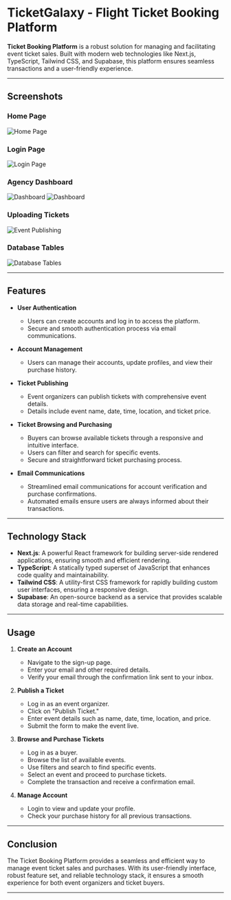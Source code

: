 # TicketGalaxy - Flight Ticket Booking Platform

**Ticket Booking Platform** is a robust solution for managing and facilitating event ticket sales. Built with modern web technologies like Next.js, TypeScript, Tailwind CSS, and Supabase, this platform ensures seamless transactions and a user-friendly experience.

---

## Screenshots

### Home Page

![Home Page](screenshots/HomePage.png)

### Login Page

![Login Page](screenshots/LoginPage.png)

### Agency Dashboard

![Dashboard](screenshots/AgencyDashboard.png)
![Dashboard](screenshots/AgencyDashboard2.png)

### Uploading Tickets

![Event Publishing](screenshots/UploadTickets.png)

### Database Tables

![Database Tables](screenshots/Database.png)

---

## Features

- **User Authentication**

  - Users can create accounts and log in to access the platform.
  - Secure and smooth authentication process via email communications.

- **Account Management**

  - Users can manage their accounts, update profiles, and view their purchase history.

- **Ticket Publishing**

  - Event organizers can publish tickets with comprehensive event details.
  - Details include event name, date, time, location, and ticket price.

- **Ticket Browsing and Purchasing**

  - Buyers can browse available tickets through a responsive and intuitive interface.
  - Users can filter and search for specific events.
  - Secure and straightforward ticket purchasing process.

- **Email Communications**
  - Streamlined email communications for account verification and purchase confirmations.
  - Automated emails ensure users are always informed about their transactions.

---

## Technology Stack

- **Next.js**: A powerful React framework for building server-side rendered applications, ensuring smooth and efficient rendering.
- **TypeScript**: A statically typed superset of JavaScript that enhances code quality and maintainability.
- **Tailwind CSS**: A utility-first CSS framework for rapidly building custom user interfaces, ensuring a responsive design.
- **Supabase**: An open-source backend as a service that provides scalable data storage and real-time capabilities.

---

## Usage

1. **Create an Account**

   - Navigate to the sign-up page.
   - Enter your email and other required details.
   - Verify your email through the confirmation link sent to your inbox.

2. **Publish a Ticket**

   - Log in as an event organizer.
   - Click on "Publish Ticket."
   - Enter event details such as name, date, time, location, and price.
   - Submit the form to make the event live.

3. **Browse and Purchase Tickets**

   - Log in as a buyer.
   - Browse the list of available events.
   - Use filters and search to find specific events.
   - Select an event and proceed to purchase tickets.
   - Complete the transaction and receive a confirmation email.

4. **Manage Account**
   - Login to view and update your profile.
   - Check your purchase history for all previous transactions.

---

## Conclusion

The Ticket Booking Platform provides a seamless and efficient way to manage event ticket sales and purchases. With its user-friendly interface, robust feature set, and reliable technology stack, it ensures a smooth experience for both event organizers and ticket buyers.

---
